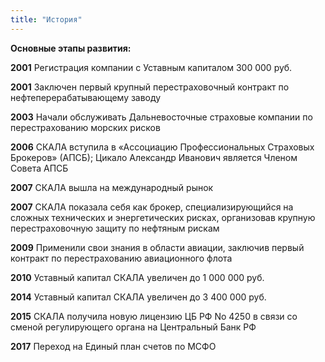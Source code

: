 ```yaml
---
title: "История"
---
```


**Основные этапы развития:**

**2001** Регистрация компании с Уставным капиталом 300 000 руб.

**2001** Заключен первый крупный перестраховочный контракт по нефтеперерабатывающему заводу

**2003** Начали обслуживать Дальневосточные страховые компании по перестрахованию морских
рисков

**2006** СКАЛА вступила в «Ассоциацию Профессиональных Страховых Брокеров» (АПСБ); Цикало
Александр Иванович является Членом Совета АПСБ

**2007** СКАЛА вышла на международный рынок

**2007** СКАЛА показала себя как брокер, специализирующийся на сложных технических и
энергетических рисках, организовав крупную перестраховочную защиту по нефтяным рискам

**2009** Применили свои знания в области авиации, заключив первый контракт по перестрахованию
авиационного флота

**2010** Уставный капитал СКАЛА увеличен до 1 000 000 руб.

**2014** Уставный капитал СКАЛА увеличен до 3 400 000 руб.

**2015** СКАЛА получила новую лицензию ЦБ РФ No 4250 в связи со сменой регулирующего органа на
Центральный Банк РФ

**2017** Переход на Единый план счетов по МСФО
